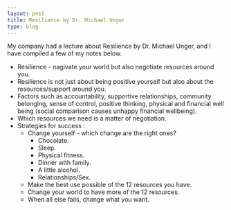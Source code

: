 ```yaml
---
layout: post
title: Resilience by Dr. Michael Unger
type: blog
---
```


My company had a lecture about Resilience by Dr. Michael Unger, and I have compiled a few of my notes below.

* Resilience - nagivate your world but also negotiate resources around you.
* Resilience is not just about being positive yourself but also about the resources/support around you. 
* Factors such as accountability, supportive relationships, community belonging, sense of control, positive thinking, physical and financial well being (social comparison causes unhappy financial wellbeing).
* Which resources we need is a matter of negotiation.
* Strategies for success :
  * Change yourself - which change are the right ones?
    * Chocolate.
    * Sleep.
    * Physical fitness.
    * Dinner with family.
    * A little alcohol.
    * Relationships/Sex.
  * Make the best use possible of the 12 resources you have.
  * Change your world to have more of the 12 resources.
  * When all else fails, change what you want.
